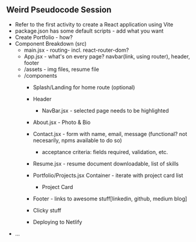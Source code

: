 ## Weird Pseudocode Session

* Refer to the first activity to create a React application using Vite
* package.json has some default scripts - add what you want
* Create Portfolio - how?
* Component Breakdown (src)
  * main.jsx - routing- incl. react-router-dom?
  * App.jsx - what's on every page? navbar(link, using router), header, footer 
  * /assets - img files, resume file
  * /components
    * Splash/Landing for home route (optional)
    * Header
      * NavBar.jsx - selected page needs to be highlighted
    * About.jsx - Photo & Bio
    * Contact.jsx - form with name, email, message (functional? not necesarily, npms available to do so)
      * acceptance criteria: fields required, validation, etc.
    * Resume.jsx - resume document downloadable, list of skills
    * Portfolio/Projects.jsx Container - iterate with project card list
      * Project Card 
    * Footer - links to awesome stuff[linkedin, github, medium blog]
    * Clicky stuff

    * Deploying to Netlify
* ...